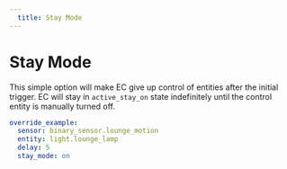 ```yaml
---
  title: Stay Mode
---
```


# Stay Mode
This simple option will make EC give up control of entities after the initial trigger. EC will stay in `active_stay_on` state indefinitely until the control entity is manually turned off.
```yaml
override_example:
  sensor: binary_sensor.lounge_motion
  entity: light.lounge_lamp
  delay: 5
  stay_mode: on
```
